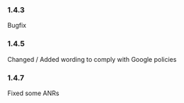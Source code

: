 ### 1.4.3
 Bugfix
### 1.4.5
 Changed / Added wording to comply with Google policies
### 1.4.7
 Fixed some ANRs